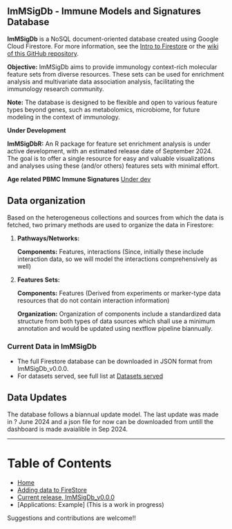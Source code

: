 ## ImMSigDb - Immune Models and Signatures Database

**ImMSigDb** is a NoSQL document-oriented database created using Google Cloud Firestore. For more information, see the [Intro to Firestore](https://firebase.google.com/docs/firestore) or the [wiki of this GitHub repository](https://github.com/amnahsiddiqa/GCPFirebase_ImmuneData/wiki).

**Objective:** ImMSigDb aims to provide immunology context-rich molecular feature sets from diverse resources. These sets can be used for enrichment analysis and multivariate data association analysis, facilitating the immunology research community.

**Note:** The database is designed to be flexible and open to various feature types beyond genes, such as metabolomics, microbiome, for future modeling in the context of immunology.

**Under Development**

**ImMSigDbR:** An R package for feature set enrichment analysis is under active development, with an estimated release date of September 2024. The goal is to offer a single resource for easy and valuable visualizations and analyses using these (and/or others) features sets with minimal effort.

**Age related PBMC Immune Signatures** [Under dev](https://github.com/amnahsiddiqa/ImMSigDb/wiki/Age-related-PBMC-Immune-Signatures)


## Data organization

Based on the heterogeneous collections and sources from which the data is fetched, two primary methods are used to organize the data in Firestore:

1. **Pathways/Networks:**

   **Components:** Features, interactions (Since, initially these include interaction data, so we will model the interactions comprehensively as well)
2. **Features Sets:**
   
   **Components:** Features (Derived from experiments or marker-type data resources that do not contain interaction information)

   **Organization:** Organization of components include a standardized data structure from both types of data sources which shall use a minimum annotation and would be updated using nextflow pipeline biannually.  

### Current Data in ImMSigDb

* The full Firestore database can be downloaded in JSON format from ImMSigDb_v0.0.0.
* For datasets served, see full list at [Datasets served](https://github.com/amnahsiddiqa/ImMSigDb/wiki)

## Data Updates

The database follows a biannual update model. The last update was made in ? June 2024 and a json file for now can be downloaded from untill the dashboard is made avaialible in Sep 2024.

---

# Table of Contents

* [Home](https://github.com/amnahsiddiqa/GCPFirebase_ImmuneData/wiki)
* [Adding data to FireStore](https://github.com/amnahsiddiqa/ImmFeSdb/wiki/Adding-data-to-Firestore)
* [Current release, ImMSigDb_v0.0.0](https://github.com/amnahsiddiqa/ImMSigDb/wiki)
* [Applications: Example] (This is a work in progress)
  

Suggestions and contributions are welcome!!
